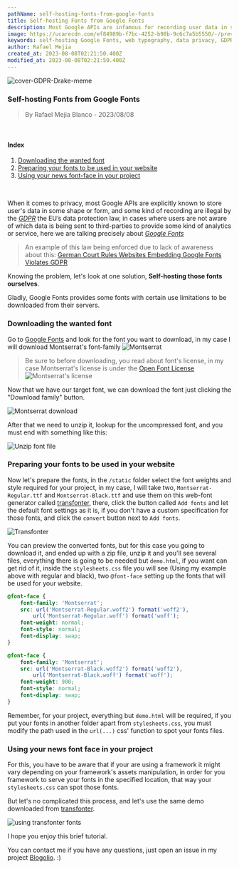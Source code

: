 ```yaml
---
pathName: self-hosting-fonts-from-google-fonts
title: Self-hosting Fonts from Google Fonts
description: Most Google APIs are infamous for recording user data in some shape or form. The General Data Protection Regulation (GDPR) is the world’s most stringent privacy and security regulation.
image: https://ucarecdn.com/ef84989b-f7bc-4252-b98b-9c6c7a5b5550/-/preview/938x432/-/quality/smart/-/format/auto/
keywords: self-hosting Google Fonts, web typography, data privacy, GDPR, font integration, website performance
author: Rafael Mejia
created_at: 2023-08-08T02:21:50.400Z
modified_at: 2023-08-08T02:21:50.400Z
---
```


![cover-GDPR-Drake-meme](https://ucarecdn.com/ef84989b-f7bc-4252-b98b-9c6c7a5b5550/-/preview/938x432/-/quality/smart/-/format/auto/)

### Self-hosting Fonts from Google Fonts

> By Rafael Mejia Blanco - 2023/08/08

<br />

<div>
    <h4>Index</h4>
    <ol>
        <li>
            <a href="#downloading-the-wanted-font">
                Downloading the wanted font
            </a>
        </li>
        <li>
            <a href="#preparing-your-fonts-to-be-used-in-your-website">
                Preparing your fonts to be used in your website
            </a>
        </li>
        <li>
            <a href="#using-your-news-font-face-in-your-project">
                Using your news font-face in your project
            </a>
        </li>
    </ol>
</div>

<br />

When it comes to privacy, most Google APIs are explicitly known to store user's
data in some shape or form, and some kind of recording are illegal by the
_[GDPR](https://gdpr.eu/what-is-gdpr/)_ the EU’s data protection law, in cases
where users are not aware of which data is being sent to third-parties to
provide some kind of analytics or service, here we are talking precisely about
_[Google Fonts](https://fonts.google.com/)_

> An example of this law being enforced due to lack of awareness about this:
> [German Court Rules Websites Embedding Google Fonts Violates GDPR](https://thehackernews.com/2022/01/german-court-rules-websites-embedding.html)

Knowing the problem, let's look at one solution, **Self-hosting those fonts
ourselves**.

Gladly, Google Fonts provides some fonts with certain use limitations to be
downloaded from their servers.

### Downloading the wanted font

Go to [Google Fonts](https://fonts.google.com/) and look for the font you want
to download, in my case I will download Montserrat's font-family
![Montserrat](https://ucarecdn.com/c57e7081-50fa-4d0d-829d-cec12b330f9c/ "title")

> Be sure to before downloading, you read about font's license, in my case
> Montserrat's license is under the
> [Open Font License](https://scripts.sil.org/cms/scripts/page.php?site_id=nrsi&id=OFL)
> ![Montserrat's license](https://ucarecdn.com/b44219d6-6f64-4c96-91ba-1cee27b781dc/-/preview/938x432/-/quality/smart/-/format/auto/)

Now that we have our target font, we can download the font just clicking the
"Download family" button.

![Montserrat download](https://ucarecdn.com/dfa94045-35c4-4e5d-b380-ab13726a1d3c/-/preview/938x432/-/quality/smart/-/format/auto/)

After that we need to unzip it, lookup for the uncompressed font, and you must
end with something like this:

![Unzip font file](https://ucarecdn.com/05803f26-1339-4cd7-9db7-60ff9aa429c0/-/preview/938x432/-/quality/smart/-/format/auto/)

### Preparing your fonts to be used in your website

Now let's prepare the fonts, in the `/static` folder select the font weights and
style required for your project, in my case, I will take two,
`Montserrat-Regular.ttf` and `Montserrat-Black.ttf` and use them on this
web-font generator called [transfonter](https://transfonter.org/), there, click
the button called `Add fonts` and let the default font settings as it is, if you
don't have a custom specification for those fonts, and click the `convert`
button next to `Add fonts`.

![Transfonter](https://ucarecdn.com/a6e2048d-b55f-4b13-864b-95cf0212c535/-/preview/938x432/-/quality/smart/-/format/auto/)

You can preview the converted fonts, but for this case you going to download it,
and ended up with a zip file, unzip it and you'll see several files, everything
there is going to be needed but `demo.html`, if you want can get rid of it,
inside the `stylesheets.css` file you will see (Using my example above with
regular and black), two `@font-face` setting up the fonts that will be used for
your website.

```css
@font-face {
    font-family: 'Montserrat';
    src: url('Montserrat-Regular.woff2') format('woff2'),
        url('Montserrat-Regular.woff') format('woff');
    font-weight: normal;
    font-style: normal;
    font-display: swap;
}

@font-face {
    font-family: 'Montserrat';
    src: url('Montserrat-Black.woff2') format('woff2'),
        url('Montserrat-Black.woff') format('woff');
    font-weight: 900;
    font-style: normal;
    font-display: swap;
}
```

Remember, for your project, everything but `demo.html` will be required, if you
put your fonts in another folder apart from `stylesheets.css`, you must modify
the path used in the `url(...)` css' function to spot your fonts files.

### Using your news font face in your project

For this, you have to be aware that if your are using a framework it might vary
depending on your framework's assets manipulation, in order for you framework to
serve your fonts in the specified location, that way your `stylesheets.css` can
spot those fonts.

But let's no complicated this process, and let's use the same demo downloaded
from [transfonter](https://transfonter.org/).

![using transfonter fonts](https://ucarecdn.com/fda956b8-ec07-4afd-b80c-35790c9bba85/-/preview/938x432/-/quality/smart/-/format/auto/)

I hope you enjoy this brief tutorial.

You can contact me if you have any questions, just open an issue in my project
[Blogolio](https://github.com/Devrax/Blogolio). :)
